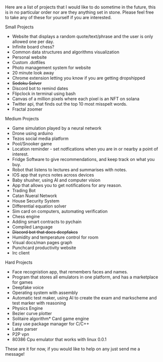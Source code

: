 Here are a list of projects that I would like to do sometime in the future, this is in no particular order nor are they anything set in stone. Please feel free to take any of these for yourself if you are interested.

Small Projects
* Website that displays a random quote/text/phrase and the user is only allowed one per day.
* Infinite board chess?
* Common data structures and algorithms visualization
* Personal website
* Custom .dotfiles
* Photo management system for website
* 20 minute look away
* Chrome extension letting you know if you are getting dropshipped
* ~~Sodoku Solver~~
* Discord bot to remind dates
* Flipclock in terminal using bash
* Canvas of a million pixels where each pixel is an NFT on solana
* Twitter api, that finds out the top 10 most misspelt words.
* Fractal zoomer

Medium Projects
* Game simulation played by a neural network
* Drone using arduino
* Tezos social media platform
* Pool/Snooker game
* Location reminder - set notfications when you are in or nearby a point of interest.
* Fridge Software to give recommendations, and keep track on what you buy.
* Robot that listens to lectures and summarises with notes.
* IOS app that syncs notes across devices
* Baby shusher, using AI and computer vision
* App that allows you to get notifications for any reason.
* Trading Bot
* Catan Nueral Network
* House Security System
* Differential equation solver
* Sim card on computers, automating verification
* Chess engine
* Adding smart contracts to pychain
* Compiled Language
* ~~Discord bot that does deepfakes~~
* Humidity and temperature control for room
* Visual docs/man pages graph
* Punchcard productivity website
* Irc client

Hard Projects

* Face recognistion app, that remembers faces and names.
* Program that stores all emulators in one platform, and has a marketplace for games
* Deepfake voice
* Operating system with assembly
* Automatic test maker, using AI to create the exam and markscheme and test marker with reasoning
* Physics Engine
* Bezier curve plotter
* Solitaire algorithm* Card game engine
* Easy use package manager for C/C++
* Latex parser
* P2P vpn
* 80386 Cpu emulator that works with linux 0.0.1

These are it for now, if you would like to help on any just send me a message!
